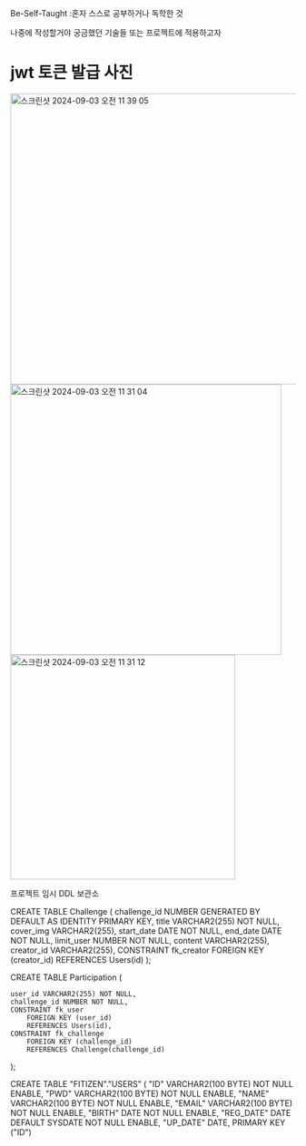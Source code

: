 Be-Self-Taught :혼자 스스로 공부하거나 독학한 것

나중에 작성할거야 
궁금했던 기술들 또는 프로젝트에 적용하고자 



# jwt 토큰 발급 사진 
<img width="513" alt="스크린샷 2024-09-03 오전 11 39 05" src="https://github.com/user-attachments/assets/936c4ac2-55c9-4f8a-8fa7-8a2d53ffa08d">




<img width="477" alt="스크린샷 2024-09-03 오전 11 31 04" src="https://github.com/user-attachments/assets/6e026311-b22b-41ab-b7c3-2d7386ded826">




<img width="396" alt="스크린샷 2024-09-03 오전 11 31 12" src="https://github.com/user-attachments/assets/16850598-5ccb-4011-a958-19d3cb5559e0">



프로젝트 임시 DDL 보관소 

CREATE TABLE Challenge (
    challenge_id NUMBER GENERATED BY DEFAULT AS IDENTITY PRIMARY KEY,
    title VARCHAR2(255) NOT NULL,
    cover_img VARCHAR2(255),
    start_date DATE NOT NULL,
    end_date DATE NOT NULL,
    limit_user NUMBER NOT NULL,
    content VARCHAR2(255),
    creator_id VARCHAR2(255),
    CONSTRAINT fk_creator
        FOREIGN KEY (creator_id) 
        REFERENCES Users(id)
);

CREATE TABLE Participation (
    
    user_id VARCHAR2(255) NOT NULL,
    challenge_id NUMBER NOT NULL,
    CONSTRAINT fk_user
        FOREIGN KEY (user_id)
        REFERENCES Users(id),
    CONSTRAINT fk_challenge
        FOREIGN KEY (challenge_id)
        REFERENCES Challenge(challenge_id)
);


  CREATE TABLE "FITIZEN"."USERS" 
   (	"ID" VARCHAR2(100 BYTE) NOT NULL ENABLE, 
	"PWD" VARCHAR2(100 BYTE) NOT NULL ENABLE, 
	"NAME" VARCHAR2(100 BYTE) NOT NULL ENABLE, 
	"EMAIL" VARCHAR2(100 BYTE) NOT NULL ENABLE, 
	"BIRTH" DATE NOT NULL ENABLE, 
	"REG_DATE" DATE DEFAULT SYSDATE NOT NULL ENABLE, 
	"UP_DATE" DATE, 
	 PRIMARY KEY ("ID")
